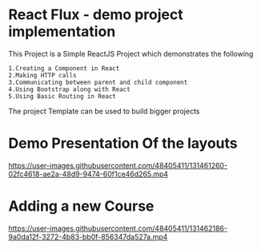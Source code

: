 # React Flux - demo project implementation

This Project is a Simple ReactJS Project which demonstrates the following

    1.Creating a Component in React
    2.Making HTTP calls
    3.Communicating between parent and child component
    4.Using Bootstrap along with React
    5.Using Basic Routing in React

The project Template can be used to build bigger projects

# Demo Presentation Of the layouts


https://user-images.githubusercontent.com/48405411/131461260-02fc4618-ae2a-48d9-9474-60f1ce46d265.mp4


# Adding a new Course 



https://user-images.githubusercontent.com/48405411/131462186-9a0da12f-3272-4b83-bb0f-856347da527a.mp4


